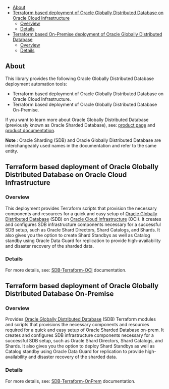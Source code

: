 [SDB-terraform-onprem]: https://github.com/oracle/db-sharding/tree/master/deployment-with-terraform/sdb-terraform-onprem
[SDB-terraform-oci]: https://github.com/oracle/db-sharding/tree/master/deployment-with-terraform/sdb-terraform-oci
[SDB-terraform]: https://github.com/oracle/db-sharding/tree/master/deployment-with-terraform/
[MTR-Intro]: https://github.com/oracle/db-sharding/wiki/Sharded-Database-Mid-Tier-Routing#introduction
[SDB-prod-page]: https://www.oracle.com/database/technologies/high-availability/sharding.html
[SDB-prod-doc]: https://docs.oracle.com/en/database/oracle/oracle-database/19/shard/
[OCI]: https://www.oracle.com/cloud/
[SDB]: https://www.oracle.com/database/technologies/high-availability/sharding.html

- [About](#about)
- [Terraform based deployment of Oracle Globally Distributed Database on Oracle Cloud Infrastructure](#terraform-based-deployment-of-oracle-globally-distributed-database-on-oracle-cloud-infrastructure)
  * [Overview](#overview)
  * [Details](#details)
- [Terraform based On-Premise deployment of Oracle Globally Distributed Database](#terraform-based-deployment-of-oracle-globally-distributed-database-on-premise)
  * [Overview](#overview-1)
  * [Details](#details-1)

## About

This library provides the following Oracle Globally Distributed Database deployment automation tools:

* Terraform based deployment of Oracle Globally Distributed Database on Oracle Cloud Infrastructure.
* Terraform based deployment of Oracle Globally Distributed Database On-Premise.

If you want to learn more about Oracle Globally Distributed Database (previously known as Oracle Sharded Database), see: [product page][SDB-prod-page] and [product documentation][SDB-prod-doc].

<strong> Note </strong> : Oracle Sharding (SDB) and Oracle Globally Distributed Database are interchangeably used names in the documentation and refer to the same entity. 

 
## Terraform based deployment of Oracle Globally Distributed Database on Oracle Cloud Infrastructure

### Overview 

This deployment provides Terraform scripts that provision the necessary components and resources for a quick and easy setup of [Oracle Globally Distributed Database][SDB] (SDB) on [Oracle Cloud Infrastructure][OCI] (OCI). It creates and configures SDB infrastructure components necessary for a successful SDB setup, such as Oracle Shard Directors, Shard Catalogs, and Shards. It also gives you the option to create Shard Standbys as well as Catalog standby using Oracle Data Guard for replication to provide high-availability and disaster recovery of the sharded data.

### Details

For more details, see: [SDB-Terraform-OCI][SDB-terraform-oci] documentation.

## Terraform based deployment of Oracle Globally Distributed Database On-Premise

### Overview 

Provides [Oracle Globally Distributed Database][SDB] (SDB) Terraform modules and scripts that provisions the necessary components and resources required for a quick and easy setup of Oracle Sharded Database on-prem. It creates and configures SDB infrastructure components necessary for a successful SDB setup, such as Oracle Shard Directors, Shard Catalogs, and Shards. It also gives you the option to deploy Shard Standbys as well as Catalog standby using Oracle Data Guard for replication to provide high-availability and disaster recovery of the sharded data.

### Details

For more details, see: [SDB-Terraform-OnPrem][SDB-terraform-onprem] documentation.


